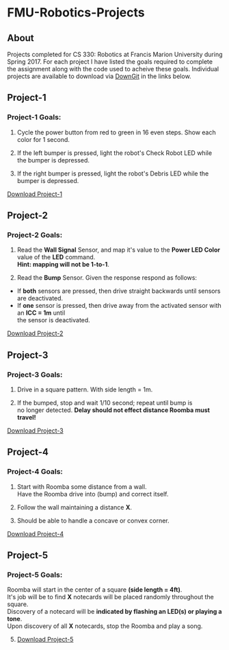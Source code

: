 # FMU-Robotics-Projects

## About

Projects completed for CS 330: Robotics at Francis Marion University during Spring 2017. For each project I have listed the goals required to complete the assignment along with the code used to acheive these goals. Individual projects are available to download via [DownGit](https://minhaskamal.github.io/DownGit/#/home) in the links below.

## Project-1

### Project-1 Goals:
1. Cycle the power button from red to green in 16 even steps. Show each<br>
color for 1 second.

2. If the left bumper is pressed, light the robot's Check Robot LED while<br>
the bumper is depressed.

3. If the right bumper is pressed, light the robot's Debris LED while the<br>
bumper is depressed.

[Download Project-1](https://minhaskamal.github.io/DownGit/#/home?url=https://github.com/rfenters95/FMU-Robotics-Projects/tree/master/Project-1)

## Project-2

### Project-2 Goals:
1. Read the **Wall Signal** Sensor, and map it's value to the __Power LED Color__ value
of the **LED** command. <br> **Hint: mapping will not be 1-to-1**.

2. Read the **Bump** Sensor. Given the response respond as follows:
- If **both** sensors are pressed, then drive straight backwards until sensors are deactivated.
- If **one** sensor is pressed, then drive away from the activated sensor with an **ICC = 1m** until <br>
the sensor is deactivated.

[Download Project-2](https://minhaskamal.github.io/DownGit/#/home?url=https://github.com/rfenters95/FMU-Robotics-Projects/tree/master/Project-2)

## Project-3

### Project-3 Goals:
1. Drive in a square pattern. With side length = 1m.

2. If the bumped, stop and wait 1/10 second; repeat until bump is <br>
no longer detected. **Delay should not effect distance Roomba must travel!**

[Download Project-3](https://minhaskamal.github.io/DownGit/#/home?url=https://github.com/rfenters95/FMU-Robotics-Projects/tree/master/Project-3)

## Project-4

### Project-4 Goals:
1. Start with Roomba some distance from a wall. <br>
Have the Roomba drive into (bump) and correct itself.

2. Follow the wall maintaining a distance **X**.

3. Should be able to handle a concave or convex corner.

[Download Project-4](https://minhaskamal.github.io/DownGit/#/home?url=https://github.com/rfenters95/FMU-Robotics-Projects/tree/master/Project-4)

## Project-5

### Project-5 Goals:
Roomba will start in the center of a square **(side length = 4ft)**. <br>
It's job will be to find **X** notecards will be placed randomly throughout the square. <br>
Discovery of a notecard will be **indicated by flashing an LED(s) or playing a tone**. <br>
Upon discovery of all **X** notecards, stop the Roomba and play a song.

5. [Download Project-5](https://minhaskamal.github.io/DownGit/#/home?url=https://github.com/rfenters95/FMU-Robotics-Projects/tree/master/Project-5)
